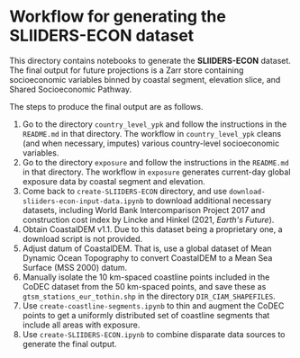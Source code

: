 # Workflow for generating the SLIIDERS-ECON dataset

This directory contains notebooks to generate the **SLIIDERS-ECON** dataset. The final output for future projections is a Zarr store containing socioeconomic variables binned by coastal segment, elevation slice, and Shared Socioeconomic Pathway.

The steps to produce the final output are as follows.
1. Go to the directory `country_level_ypk` and follow the instructions in the `README.md` in that directory. The workflow in `country_level_ypk` cleans (and when necessary, imputes) various country-level socioeconomic variables.
2. Go to the directory `exposure` and follow the instructions in the `README.md` in that directory. The workflow in `exposure` generates current-day global exposure data by coastal segment and elevation.
3. Come back to `create-SLIIDERS-ECON` directory, and use `download-sliiders-econ-input-data.ipynb` to download additional necessary datasets, including World Bank Intercomparison Project 2017 and construction cost index by Lincke and Hinkel (2021, *Earth's Future*).
4. Obtain CoastalDEM v1.1. Due to this dataset being a proprietary one, a download script is not provided.
5. Adjust datum of CoastalDEM. That is, use a global dataset of Mean Dynamic Ocean Topography to convert CoastalDEM to a Mean Sea Surface (MSS 2000) datum.
6. Manually isolate the 10 km-spaced coastline points included in the CoDEC dataset from the 50 km-spaced points, and save these as `gtsm_stations_eur_tothin.shp` in the directory `DIR_CIAM_SHAPEFILES`.
7. Use `create-coastline-segments.ipynb` to thin and augment the CoDEC points to get a uniformly distributed set of coastline segments that include all areas with exposure.
8. Use `create-SLIIDERS-ECON.ipynb` to combine disparate data sources to generate the final output.
